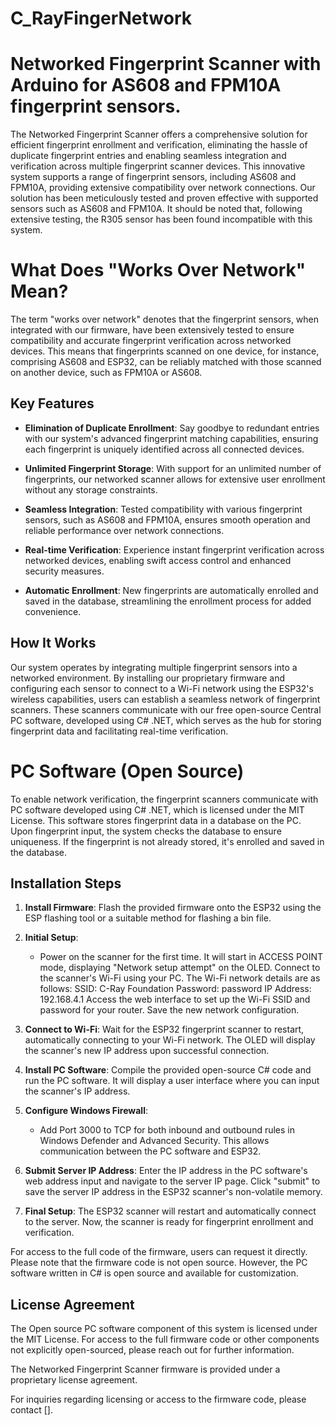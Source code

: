 # C_RayFingerNetwork

# Networked Fingerprint Scanner with Arduino for AS608 and FPM10A fingerprint sensors.

The Networked Fingerprint Scanner offers a comprehensive solution for efficient fingerprint enrollment and verification, eliminating the hassle of duplicate fingerprint entries and enabling seamless integration and verification across multiple fingerprint scanner devices. This innovative system supports a range of fingerprint sensors, including AS608 and FPM10A, providing extensive compatibility over network connections.
Our solution has been meticulously tested and proven effective with supported sensors such as AS608 and FPM10A. It should be noted that, following extensive testing, the R305 sensor has been found incompatible with this system.

# What Does "Works Over Network" Mean?
The term "works over network" denotes that the fingerprint sensors, when integrated with our firmware, have been extensively tested to ensure compatibility and accurate fingerprint verification across networked devices. This means that fingerprints scanned on one device, for instance, comprising AS608 and ESP32, can be reliably matched with those scanned on another device, such as FPM10A or AS608.

## Key Features

- **Elimination of Duplicate Enrollment**: Say goodbye to redundant entries with our system's advanced fingerprint matching capabilities, ensuring each fingerprint is uniquely identified across all connected devices.

- **Unlimited Fingerprint Storage**: With support for an unlimited number of fingerprints, our networked scanner allows for extensive user enrollment without any storage constraints.

- **Seamless Integration**: Tested compatibility with various fingerprint sensors, such as AS608 and FPM10A, ensures smooth operation and reliable performance over network connections.

- **Real-time Verification**: Experience instant fingerprint verification across networked devices, enabling swift access control and enhanced security measures.

- **Automatic Enrollment**: New fingerprints are automatically enrolled and saved in the database, streamlining the enrollment process for added convenience.

## How It Works

Our system operates by integrating multiple fingerprint sensors into a networked environment. By installing our proprietary firmware and configuring each sensor to connect to a Wi-Fi network using the ESP32's wireless capabilities, users can establish a seamless network of fingerprint scanners. These scanners communicate with our free open-source Central PC software, developed using C# .NET, which serves as the hub for storing fingerprint data and facilitating real-time verification.

# PC Software (Open Source)
To enable network verification, the fingerprint scanners communicate with PC software developed using C# .NET, which is licensed under the MIT License. This software stores fingerprint data in a database on the PC. Upon fingerprint input, the system checks the database to ensure uniqueness. If the fingerprint is not already stored, it's enrolled and saved in the database.

## Installation Steps

1. **Install Firmware**: Flash the provided firmware onto the ESP32 using the ESP flashing tool or a suitable method for flashing a bin file.

2. **Initial Setup**:
   - Power on the scanner for the first time. It will start in ACCESS POINT mode, displaying "Network setup attempt" on the OLED.
   Connect to the scanner's Wi-Fi using your PC. The Wi-Fi network details are as follows:
   SSID: C-Ray Foundation
   Password: password
   IP Address: 192.168.4.1
   Access the web interface to set up the Wi-Fi SSID and password for your router.
   Save the new network configuration.

3. **Connect to Wi-Fi**: Wait for the ESP32 fingerprint scanner to restart, automatically connecting to your Wi-Fi network. The OLED will display the scanner's new IP address upon successful connection.

4. **Install PC Software**: Compile the provided open-source C# code and run the PC software. It will display a user interface where you can input the scanner's IP address.

5. **Configure Windows Firewall**:
   - Add Port 3000 to TCP for both inbound and outbound rules in Windows Defender and Advanced Security. This allows communication between the PC software and ESP32.

6. **Submit Server IP Address**: Enter the IP address in the PC software's web address input and navigate to the server IP page. Click "submit" to save the server IP address in the ESP32 scanner's non-volatile memory.

7. **Final Setup**: The ESP32 scanner will restart and automatically connect to the server. Now, the scanner is ready for fingerprint enrollment and verification.

For access to the full code of the firmware, users can request it directly. Please note that the firmware code is not open source. However, the PC software written in C# is open source and available for customization.

## License Agreement

The Open source PC software component of this system is licensed under the MIT License. For access to the full firmware code or other components not explicitly open-sourced, please reach out for further information.

The Networked Fingerprint Scanner firmware is provided under a proprietary license agreement. 

For inquiries regarding licensing or access to the firmware code, please contact [].
